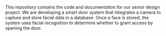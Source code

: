 This repository contains the code and documentation for our senior design project. We are developing a smart door system that integrates a camera to capture and store facial data in a database. Once a face is stored, the system uses facial recognition to determine whether to grant access by opening the door.

